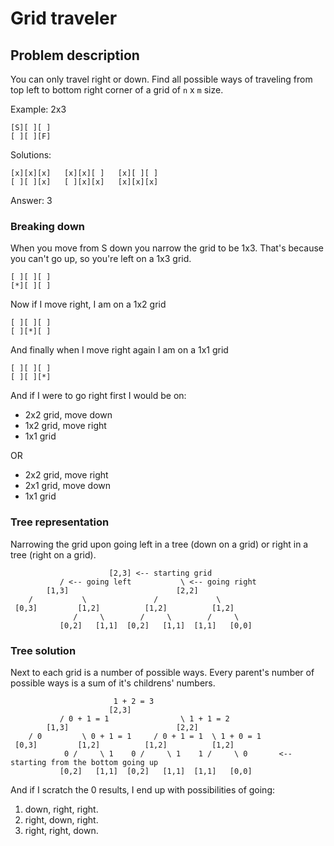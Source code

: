 # Grid traveler

## Problem description

You can only travel right or down.
Find all possible ways of traveling from top left to bottom right corner of a grid of `n` x `m` size.

Example:
2x3

```
[S][ ][ ]
[ ][ ][F]
```

Solutions:

```
[x][x][x]   [x][x][ ]   [x][ ][ ]
[ ][ ][x]   [ ][x][x]   [x][x][x]
```

Answer: 3

### Breaking down

When you move from S down you narrow the grid to be 1x3.
That's because you can't go up, so you're left on a 1x3 grid.

```
[ ][ ][ ]
[*][ ][ ]
```

Now if I move right, I am on a 1x2 grid

```
[ ][ ][ ]
[ ][*][ ]
```

And finally when I move right again I am on a 1x1 grid

```
[ ][ ][ ]
[ ][ ][*]
```

And if I were to go right first I would be on:
 - 2x2 grid, move down
 - 1x2 grid, move right
 - 1x1 grid
 
OR
 - 2x2 grid, move right
 - 2x1 grid, move down
 - 1x1 grid

### Tree representation

Narrowing the grid upon going left in a tree (down on a grid) or right in a tree (right on a grid).

```
                      [2,3] <-- starting grid      
           / <-- going left           \ <-- going right
        [1,3]                        [2,2]
    /           \               /             \
 [0,3]         [1,2]          [1,2]          [1,2]
              /     \        /     \        /     \
           [0,2]   [1,1]  [0,2]   [1,1]  [1,1]   [0,0]
```

### Tree solution

Next to each grid is a number of possible ways.
Every parent's number of possible ways is a sum of it's childrens' numbers.

```
                       1 + 2 = 3
                      [2,3]      
           / 0 + 1 = 1                \ 1 + 1 = 2
        [1,3]                        [2,2]
    / 0         \ 0 + 1 = 1     / 0 + 1 = 1  \ 1 + 0 = 1
 [0,3]         [1,2]          [1,2]          [1,2]
            0 /     \ 1    0 /     \ 1    1 /     \ 0       <-- starting from the bottom going up
           [0,2]   [1,1]  [0,2]   [1,1]  [1,1]   [0,0]
```

And if I scratch the 0 results, I end up with possibilities of going:

1. down, right, right.
2. right, down, right.
3. right, right, down.
